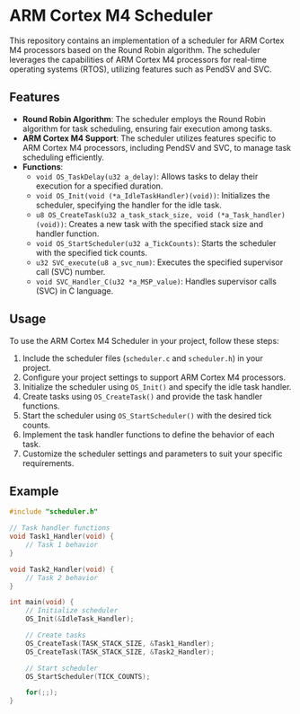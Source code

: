 # **ARM Cortex M4 Scheduler**

This repository contains an implementation of a scheduler for ARM Cortex M4 processors based on the Round Robin algorithm. The scheduler leverages the capabilities of ARM Cortex M4 processors for real-time operating systems (RTOS), utilizing features such as PendSV and SVC.

## Features

- **Round Robin Algorithm**: The scheduler employs the Round Robin algorithm for task scheduling, ensuring fair execution among tasks.
- **ARM Cortex M4 Support**: The scheduler utilizes features specific to ARM Cortex M4 processors, including PendSV and SVC, to manage task scheduling efficiently.
- **Functions**:
  - `void OS_TaskDelay(u32 a_delay)`: Allows tasks to delay their execution for a specified duration.
  - `void OS_Init(void (*a_IdleTaskHandler)(void))`: Initializes the scheduler, specifying the handler for the idle task.
  - `u8 OS_CreateTask(u32 a_task_stack_size, void (*a_Task_handler)(void))`: Creates a new task with the specified stack size and handler function.
  - `void OS_StartScheduler(u32 a_TickCounts)`: Starts the scheduler with the specified tick counts.
  - `u32 SVC_execute(u8 a_svc_num)`: Executes the specified supervisor call (SVC) number.
  - `void SVC_Handler_C(u32 *a_MSP_value)`: Handles supervisor calls (SVC) in C language.

## Usage

To use the ARM Cortex M4 Scheduler in your project, follow these steps:

1. Include the scheduler files (`scheduler.c` and `scheduler.h`) in your project.
2. Configure your project settings to support ARM Cortex M4 processors.
3. Initialize the scheduler using `OS_Init()` and specify the idle task handler.
4. Create tasks using `OS_CreateTask()` and provide the task handler functions.
5. Start the scheduler using `OS_StartScheduler()` with the desired tick counts.
6. Implement the task handler functions to define the behavior of each task.
7. Customize the scheduler settings and parameters to suit your specific requirements.

## Example

```c
#include "scheduler.h"

// Task handler functions
void Task1_Handler(void) {
    // Task 1 behavior
}

void Task2_Handler(void) {
    // Task 2 behavior
}

int main(void) {
    // Initialize scheduler
    OS_Init(&IdleTask_Handler);

    // Create tasks
    OS_CreateTask(TASK_STACK_SIZE, &Task1_Handler);
    OS_CreateTask(TASK_STACK_SIZE, &Task2_Handler);

    // Start scheduler
    OS_StartScheduler(TICK_COUNTS);

    for(;;);
}
